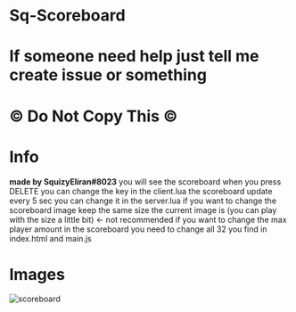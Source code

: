 # Sq-Scoreboard
# If someone need help just tell me create issue or something
# © Do Not Copy This ©
# Info
**made by SquizyEliran#8023**
you will see the scoreboard when you press DELETE you can change the key in the client.lua
the scoreboard update every 5 sec you can change it in the server.lua
if you want to change the scoreboard image keep the same size the current image is (you can play with the size a little bit) <- not recommended
if you want to change the max player amount in the scoreboard you need to change all 32 you find in index.html and main.js
# Images
![scoreboard](https://i.gyazo.com/83a4c783ab09781889fd5d9afe7e2e69.jpg)
